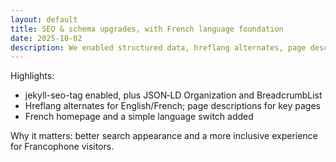 ```yaml
---
layout: default
title: SEO & schema upgrades, with French language foundation
date: 2025-10-02
description: We enabled structured data, hreflang alternates, page descriptions, and added a French homepage with a language switch.
---
```


Highlights:

- jekyll-seo-tag enabled, plus JSON‑LD Organization and BreadcrumbList
- Hreflang alternates for English/French; page descriptions for key pages
- French homepage and a simple language switch added

Why it matters: better search appearance and a more inclusive experience for Francophone visitors.
